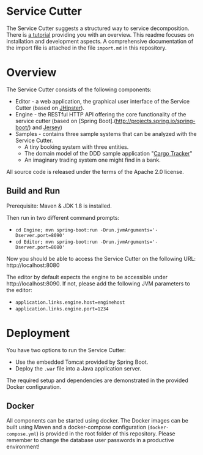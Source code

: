 # Service Cutter

The Service Cutter suggests a structured way to service decomposition. There is [a tutorial](https://servicecutter.github.io/) providing you with an overview. This readme focuses on installation and development aspects. A comprehensive documentation of the import file is attached in the file `import.md` in this repository.

# Overview

The Service Cutter consists of the following components:

* Editor - a web application, the graphical user interface of the Service Cutter (based on [JHipster](https://jhipster.github.io/)).
* Engine - the RESTful HTTP API offering the core functionality of the service cutter (based on [Spring Boot].(http://projects.spring.io/spring-boot/) and [Jersey](https://jersey.java.net/))
* Samples - contains three sample systems that can be analyzed with the Service Cutter.
   * A tiny booking system with three entities.
   * The domain model of the DDD sample application "[Cargo Tracker](http://dddsample.sourceforge.net/)"
   * An imaginary trading system one might find in a bank.

All source code is released under the terms of the Apache 2.0 license.

## Build and Run

Prerequisite: Maven & JDK 1.8 is installed.

Then run in two different command prompts:
* `cd Engine; mvn spring-boot:run -Drun.jvmArguments='-Dserver.port=8090'`
* `cd Editor; mvn spring-boot:run -Drun.jvmArguments='-Dserver.port=8080'`

Now you should be able to access the Service Cutter on the following URL: http://localhost:8080

The editor by default expects the engine to be accessible under http://localhost:8090. If not, please add the following JVM parameters to the editor:
* `application.links.engine.host=enginehost`
* `application.links.engine.port=1234`

# Deployment

You have two options to run the Service Cutter:

* Use the embedded Tomcat provided by Spring Boot.
* Deploy the `.war` file into a Java application server.

The required setup and dependencies are demonstrated in the provided Docker configuration.

## Docker

All components can be started using docker. The Docker images can be built using Maven and a docker-compose configuration (`docker-compose.yml`) is provided in the root folder of this repository. Please remember to change the database user passwords in a productive environment!

